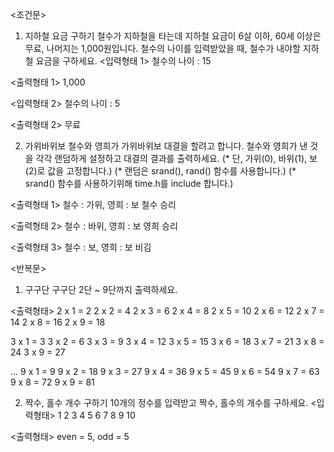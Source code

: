 <조건문>
1. 지하철 요금 구하기
철수가 지하철을 타는데 지하철 요금이 6살 이하, 60세 이상은 무료, 나머지는 1,000원입니다.
철수의 나이를 입력받았을 때, 철수가 내야할 지하철 요금을 구하세요.
<입력형태 1>
철수의 나이 : 15

<출력형태 1>
1,000

<입력형태 2>
철수의 나이 : 5

<출력형태 2>
무료

2. 가위바위보
철수와 영희가 가위바위보 대결을 할려고 합니다.
철수와 영희가 낸 것을 각각 랜덤하게 설정하고 대결의 결과를 출력하세요.
(* 단, 가위(0), 바위(1), 보(2)로 값을 고정합니다.)
(* 랜덤은 srand(), rand() 함수를 사용합니다.)
(* srand() 함수를 사용하기위해 time.h를 include 합니다.)

<출력형태 1>
철수 : 가위, 영희 : 보
철수 승리

<출력형태 2>
철수 : 바위, 영희 : 보
영희 승리

<출력형태 3>
철수 : 보, 영희 : 보
비김

<반복문>
1. 구구단
구구단 2단 ~ 9단까지 출력하세요.

<출력형태>
2 x 1 = 2
2 x 2 = 4
2 x 3 = 6
2 x 4 = 8
2 x 5 = 10
2 x 6 = 12
2 x 7 = 14
2 x 8 = 16
2 x 9 = 18

3 x 1 = 3
3 x 2 = 6
3 x 3 = 9
3 x 4 = 12
3 x 5 = 15
3 x 6 = 18
3 x 7 = 21
3 x 8 = 24
3 x 9 = 27

...
9 x 1 = 9
9 x 2 = 18
9 x 3 = 27
9 x 4 = 36
9 x 5 = 45
9 x 6 = 54
9 x 7 = 63
9 x 8 = 72
9 x 9 = 81

2. 짝수, 홀수 개수 구하기
10개의 정수를 입력받고 짝수, 홀수의 개수를 구하세요.
<입력형태>
1
2
3
4
5
6
7
8
9
10

<출력형태>
even = 5, odd = 5
